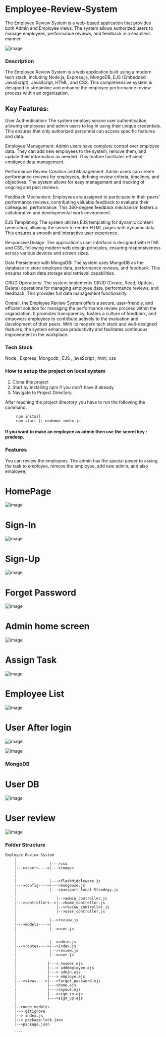 # Employee-Review-System
The Employee Review System is a web-based application that provides both Admin and Employee views. The system allows authorized users to manage employees, performance reviews, and feedback in a seamless manner.

![image](https://github.com/pk1114585/EmployeeReviewSystem/assets/45114125/e1ed32a2-2cc4-4071-b447-74cfeb5e082c)


### Description

The Employee Review System is a web application built using a modern tech stack, including Node.js, Express.js, MongoDB, EJS (Embedded JavaScript), JavaScript, HTML, and CSS. This comprehensive system is designed to streamline and enhance the employee performance review process within an organization.

## Key Features:

User Authentication:
The system employs secure user authentication, allowing employees and admin users to log in using their unique credentials. This ensures that only authorized personnel can access specific features and data.

Employee Management:
Admin users have complete control over employee data. They can add new employees to the system, remove them, and update their information as needed. This feature facilitates efficient employee data management.

Performance Review Creation and Management:
Admin users can create performance reviews for employees, defining review criteria, timelines, and objectives. The system allows for easy management and tracking of ongoing and past reviews.

Feedback Mechanism:
Employees are assigned to participate in their peers' performance reviews, contributing valuable feedback to evaluate their colleagues' performance. This 360-degree feedback mechanism fosters a collaborative and developmental work environment.

EJS Templating:
The system utilizes EJS templating for dynamic content generation, allowing the server to render HTML pages with dynamic data. This ensures a smooth and interactive user experience.

Responsive Design:
The application's user interface is designed with HTML and CSS, following modern web design principles, ensuring responsiveness across various devices and screen sizes.

Data Persistence with MongoDB:
The system uses MongoDB as the database to store employee data, performance reviews, and feedback. This ensures robust data storage and retrieval capabilities.

CRUD Operations:
The system implements CRUD (Create, Read, Update, Delete) operations for managing employee data, performance reviews, and feedback. This provides full data management functionality.

Overall, the Employee Review System offers a secure, user-friendly, and efficient solution for managing the performance review process within the organization. It promotes transparency, fosters a culture of feedback, and empowers employees to contribute actively to the evaluation and development of their peers. With its modern tech stack and well-designed features, the system enhances productivity and facilitates continuous improvement in the workplace.

### Tech Stack

Node , Express, Mongodb , EJS , javaScript , html, css

### How to setup the project on local system

  1. Clone this project
  2. Start by installing npm if you don't have it already.
  3. Navigate to Project Directory.

After reaching the project directory you have to run the following the command.
   ```` 
        npm install 
        npm start || nodemon index.js
   ````

#### If you want to make an employee as admin then use the secret key : pradeep.

### Features

  You can review the employees. The admin has the special power to assing, the task to employee, remove the employee, add new admin, and also employee;
  
  
  # HomePage 
  ![image](https://github.com/pk1114585/EmployeeReviewSystem/assets/45114125/a5bdb27a-3c65-4ce3-ba2d-bfbf33522f9a)

  # Sign-In
  ![image](https://github.com/pk1114585/EmployeeReviewSystem/assets/45114125/d7aab87c-5289-4973-a738-173c83d13e21)

  # Sign-Up
  ![image](https://github.com/pk1114585/EmployeeReviewSystem/assets/45114125/17f278aa-aa13-443d-8a2c-808e27670da4)

  # Forget Password
  ![image](https://github.com/pk1114585/EmployeeReviewSystem/assets/45114125/92fd5d96-14c3-45a7-beb9-62e353c90db8)

  # Admin home screen
  ![image](https://github.com/pk1114585/EmployeeReviewSystem/assets/45114125/bcf8b022-71f0-4c83-9a93-bd050aa1fd7b)

  # Assign Task
  ![image](https://github.com/pk1114585/EmployeeReviewSystem/assets/45114125/d4f0d145-0cc8-4223-8a3e-1ee1a4700bfc)

  # Employee List
  ![image](https://github.com/pk1114585/EmployeeReviewSystem/assets/45114125/51fde2fc-a742-429a-aad5-adbdce7fa5e5)

  # User After login
  ![image](https://github.com/pk1114585/EmployeeReviewSystem/assets/45114125/e4e9ee09-33f8-4a16-8852-fc2b069b7f2f)

  ![image](https://github.com/pk1114585/EmployeeReviewSystem/assets/45114125/d38c411e-52f1-4323-b93f-32f3d1d4e099)

  
  ### MongoDB 
  # User DB
  ![image](https://github.com/pk1114585/EmployeeReviewSystem/assets/45114125/52126581-e982-4d0e-88c9-537a906aa75d)

  # User review
  ![image](https://github.com/pk1114585/EmployeeReviewSystem/assets/45114125/6fc6abad-6fc4-4bac-9fad-e1ad79dc8b66)


### Folder Structure

```
Employee Review System
    |
    |               |--->css
    |--->assets---->|--->images
    |             
    |
    |               |--->flashMiddleware.js
    |--->config---->|--->mongoose.js
    |               |--->passport-local-Stradegy.js
    |
    |                  |-->admin_controller.js
    |--->controllers-->|-->home_controller.js
    |                  |-->review_controller.js
    |                  |-->user_controller.js
    |
    |               |-->review.js
    |--->models---->|
    |               |-->user.js
    |
    |              
    |               |-->admin.js
    |--->routes---->|-->index.js
    |               |-->review.js
    |               |-->user.js
    |
    |              |--->_header.ejs
    |              |---> addEmployee.ejs
    |              |---> admin.ejs
    |              |---> employe.ejs
    |--->views---->|--->forget_password.ejs
    |              |--->home.ejs
    |              |--->layout.ejs
    |              |--->sign_in.ejs
    |              |--->sign_up.ejs
    |
    |-->node_modules
    |-->.gitignore
    |--> index.js
    |--> package-lock.json
    |-->package.json
    
    ````
